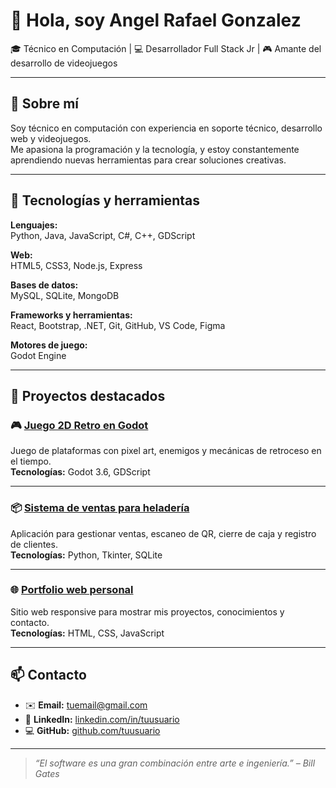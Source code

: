# 👋 Hola, soy Angel Rafael Gonzalez

🎓 Técnico en Computación | 💻 Desarrollador Full Stack Jr | 🎮 Amante del desarrollo de videojuegos

---

## 🔧 Sobre mí

Soy técnico en computación con experiencia en soporte técnico, desarrollo web y videojuegos.  
Me apasiona la programación y la tecnología, y estoy constantemente aprendiendo nuevas herramientas para crear soluciones creativas.

---

## 🚀 Tecnologías y herramientas

**Lenguajes:**  
Python, Java, JavaScript, C#, C++, GDScript

**Web:**  
HTML5, CSS3, Node.js, Express

**Bases de datos:**  
MySQL, SQLite, MongoDB

**Frameworks y herramientas:**  
React, Bootstrap, .NET, Git, GitHub, VS Code, Figma

**Motores de juego:**  
Godot Engine

---

## 📂 Proyectos destacados

### 🎮 [Juego 2D Retro en Godot](https://github.com/tuusuario/nombre-del-repo)
Juego de plataformas con pixel art, enemigos y mecánicas de retroceso en el tiempo.  
**Tecnologías:** Godot 3.6, GDScript

---

### 📦 [Sistema de ventas para heladería](https://github.com/tuusuario/nombre-del-repo)
Aplicación para gestionar ventas, escaneo de QR, cierre de caja y registro de clientes.  
**Tecnologías:** Python, Tkinter, SQLite

---

### 🌐 [Portfolio web personal](https://github.com/tuusuario/nombre-del-repo)
Sitio web responsive para mostrar mis proyectos, conocimientos y contacto.  
**Tecnologías:** HTML, CSS, JavaScript

---

## 📫 Contacto

- ✉️ **Email:** tuemail@gmail.com  
- 💼 **LinkedIn:** [linkedin.com/in/tuusuario](https://linkedin.com/in/tuusuario)  
- 💻 **GitHub:** [github.com/tuusuario](https://github.com/tuusuario)

---

> _“El software es una gran combinación entre arte e ingeniería.” – Bill Gates_

